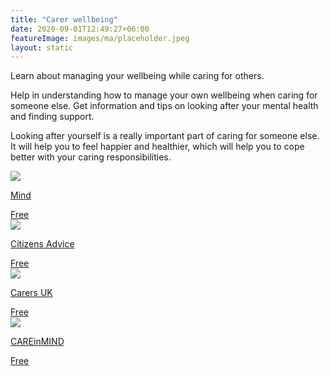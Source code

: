 ```yaml
---
title: "Carer wellbeing"
date: 2020-09-01T12:49:27+06:00
featureImage: images/ma/placeholder.jpeg
layout: static
---
```


Learn about managing your wellbeing while caring for others.

Help in understanding how to manage your own wellbeing when caring for someone else. Get information and tips on looking after your mental health and finding support.

Looking after yourself is a really important part of caring for someone else. It will help you to feel happier and healthier, which will help you to cope better with your caring responsibilities.

<a class="ma-link" href="https://www.mind.org.uk/information-support/helping-someone-else/carers-friends-family-coping-support/am-i-a-carer/"><div class="ma-card ma-card-Community"><div class="ma-icon"><img src ="/images/Icon-check - community - opacity.svg"/></div><div class="ma-name"><p>Mind</p></div><div class="ma-paid-text"><span>Free</span></div></div></a><a class="ma-link" href="https://www.citizensadvice.org.uk/family/looking-after-people/carers-help-and-support/"><div class="ma-card ma-card-Community"><div class="ma-icon"><img src ="/images/Icon-check - community - opacity.svg"/></div><div class="ma-name"><p>Citizens Advice</p></div><div class="ma-paid-text"><span>Free</span></div></div></a><a class="ma-link" href="https://www.carersuk.org/about-us/our-support-for-carers/"><div class="ma-card ma-card-Community"><div class="ma-icon"><img src ="/images/Icon-check - community - opacity.svg"/></div><div class="ma-name"><p>Carers UK</p></div><div class="ma-paid-text"><span>Free</span></div></div></a><a class="ma-link" href="https://careinmind.com.au/blog/7-self-care-strategies-for-carers/"><div class="ma-card ma-card-Community"><div class="ma-icon"><img src ="/images/Icon-check - community - opacity.svg"/></div><div class="ma-name"><p>CAREinMIND</p></div><div class="ma-paid-text"><span>Free</span></div></div></a>  

<br/><br/>






